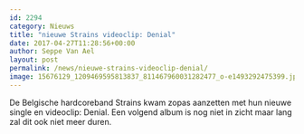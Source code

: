 ```yaml
---
id: 2294
category: Nieuws
title: "nieuwe Strains videoclip: Denial"
date: 2017-04-27T11:28:56+00:00
author: Seppe Van Ael
layout: post
permalink: /news/nieuwe-strains-videoclip-denial/
image: 15676129_1209469595813837_811467960031282477_o-e1493292475399.jpg
---
```

De Belgische hardcoreband Strains kwam zopas aanzetten met hun nieuwe single en videoclip: Denial. Een volgend album is nog niet in zicht maar lang zal dit ook niet meer duren.
